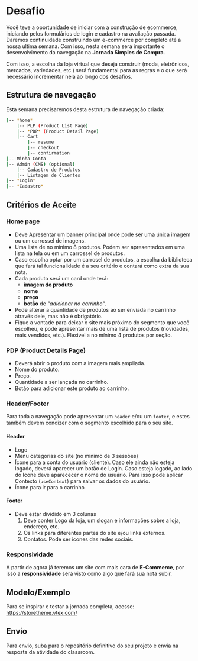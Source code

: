 # Desafio

Você teve a oportunidade de iniciar com a construção de ecommerce, iniciando pelos formulários de login e cadastro na avaliação passada. Daremos continuidade construindo um e-commerce por completo até a nossa ultima semana. Com isso, nesta semana será importante o desenvolvimento da navegação na **Jornada Simples de Compra**.

Com isso, a escolha da loja virtual que deseja construir (moda, eletrônicos, mercados, variedades, etc.) será fundamental para as regras e o que será necessário incrementar nela ao longo dos desafios.

## Estrutura de navegação

Esta semana precisaremos desta estrutura de navegação criada:

```bash
|-- *home*
    |-- PLP (Product List Page)
    |-- *PDP* (Product Detail Page)
    |-- Cart
        |-- resume
        |-- checkout
        |-- confirmation
|-- Minha Conta
|-- Admin (CMS) (optional)
    |-- Cadastro de Produtos
    |-- Listagem de Clientes
|-- *Login* 
|-- *Cadastro*
```

## Critérios de Aceite

### Home page

- Deve Apresentar um banner principal onde pode ser uma única imagem ou um carrossel de imagens.
- Uma lista de no mínimo 8 produtos. Podem ser apresentados em uma lista na tela ou em um carrossel de produtos.
- Caso escolha optar por um carrosel de produtos, a escolha da biblioteca que fará tal funcionalidade é a seu critério e contará como extra da sua nota.
- Cada produto será um card onde terá:
  - **imagem do produto** 
  - **nome** 
  - **preço** 
  - **botão** de *"adicionar no carrinho"*. 
- Pode alterar a quantidade de produtos ao ser enviada no carrinho através dele, mas não é obrigatório.
- Fique a vontade para deixar o site mais próximo do segmento que você escolheu, e pode apresentar mais de uma lista de produtos (novidades, mais vendidos, etc.). Flexivel a no mínimo 4 produtos por seção.

### PDP (Product Details Page)

- Deverá abrir o produto com a imagem mais ampliada.
- Nome do produto.
- Preço.
- Quantidade a ser lançada no carrinho.
- Botão para adicionar este produto ao carrinho.

### Header/Footer

Para toda a navegação pode apresentar um `header` e/ou um `footer`, e estes também devem condizer com o segmento escolhido para o seu site.

#### Header

- Logo
- Menu categorias do site (no mínimo de 3 sessões)
- Ícone para a conta do usuário (cliente). Caso ele ainda não esteja logado, deverá aparecer um botão de Login. Caso esteja logado, ao lado do Icone deve aparececer o nome do usuário. Para isso pode aplicar Contexto (`useContext`) para salvar os dados do usuário.
- Ícone para ir para o carrinho

#### Footer

- Deve estar dividido em 3 colunas
   1. Deve conter Logo da loja, um slogan e informações sobre a loja, endereço, etc.
   2. Os links para diferentes partes do site e/ou links externos.
   3. Contatos. Pode ser icones das redes sociais.

### Responsividade

A partir de agora já teremos um site com mais cara de **E-Commerce**, por isso a **responsividade** será visto como algo que fará sua nota subir.

## Modelo/Exemplo

Para se inspirar e testar a jornada completa, acesse: <https://storetheme.vtex.com/>

## Envio

Para envio, suba para o repositório definitivo do seu projeto e envia na resposta da atividade do classroom.
